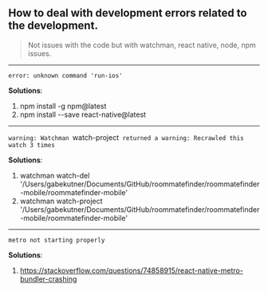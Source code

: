 ## How to deal with development errors related to the development.

> Not issues with the code but with watchman, react native, node, npm issues.

---

`error: unknown command 'run-ios'`

**Solutions**:

1. npm install -g npm@latest
2. npm install --save react-native@latest

---

`warning: Watchman `watch-project` returned a warning: Recrawled this watch 3 times`

**Solutions**:

1. watchman watch-del '/Users/gabekutner/Documents/GitHub/roommatefinder/roommatefinder-mobile/roommatefinder-mobile'
2. watchman watch-project '/Users/gabekutner/Documents/GitHub/roommatefinder/roommatefinder-mobile/roommatefinder-mobile'

---

`metro not starting properly`

**Solutions**:

1. https://stackoverflow.com/questions/74858915/react-native-metro-bundler-crashing
